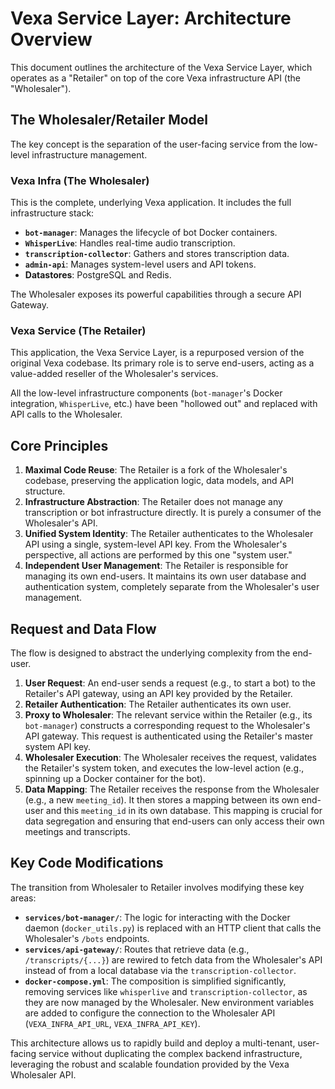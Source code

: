 # Vexa Service Layer: Architecture Overview

This document outlines the architecture of the Vexa Service Layer, which operates as a "Retailer" on top of the core Vexa infrastructure API (the "Wholesaler").

## The Wholesaler/Retailer Model

The key concept is the separation of the user-facing service from the low-level infrastructure management.

### Vexa Infra (The Wholesaler)

This is the complete, underlying Vexa application. It includes the full infrastructure stack:

*   **`bot-manager`**: Manages the lifecycle of bot Docker containers.
*   **`WhisperLive`**: Handles real-time audio transcription.
*   **`transcription-collector`**: Gathers and stores transcription data.
*   **`admin-api`**: Manages system-level users and API tokens.
*   **Datastores**: PostgreSQL and Redis.

The Wholesaler exposes its powerful capabilities through a secure API Gateway.

### Vexa Service (The Retailer)

This application, the Vexa Service Layer, is a repurposed version of the original Vexa codebase. Its primary role is to serve end-users, acting as a value-added reseller of the Wholesaler's services.

All the low-level infrastructure components (`bot-manager`'s Docker integration, `WhisperLive`, etc.) have been "hollowed out" and replaced with API calls to the Wholesaler.

## Core Principles

1.  **Maximal Code Reuse**: The Retailer is a fork of the Wholesaler's codebase, preserving the application logic, data models, and API structure.
2.  **Infrastructure Abstraction**: The Retailer does not manage any transcription or bot infrastructure directly. It is purely a consumer of the Wholesaler's API.
3.  **Unified System Identity**: The Retailer authenticates to the Wholesaler API using a single, system-level API key. From the Wholesaler's perspective, all actions are performed by this one "system user."
4.  **Independent User Management**: The Retailer is responsible for managing its own end-users. It maintains its own user database and authentication system, completely separate from the Wholesaler's user management.

## Request and Data Flow

The flow is designed to abstract the underlying complexity from the end-user.

1.  **User Request**: An end-user sends a request (e.g., to start a bot) to the Retailer's API gateway, using an API key provided by the Retailer.
2.  **Retailer Authentication**: The Retailer authenticates its own user.
3.  **Proxy to Wholesaler**: The relevant service within the Retailer (e.g., its `bot-manager`) constructs a corresponding request to the Wholesaler's API gateway. This request is authenticated using the Retailer's master system API key.
4.  **Wholesaler Execution**: The Wholesaler receives the request, validates the Retailer's system token, and executes the low-level action (e.g., spinning up a Docker container for the bot).
5.  **Data Mapping**: The Retailer receives the response from the Wholesaler (e.g., a new `meeting_id`). It then stores a mapping between its own end-user and this `meeting_id` in its own database. This mapping is crucial for data segregation and ensuring that end-users can only access their own meetings and transcripts.

## Key Code Modifications

The transition from Wholesaler to Retailer involves modifying these key areas:

*   **`services/bot-manager/`**: The logic for interacting with the Docker daemon (`docker_utils.py`) is replaced with an HTTP client that calls the Wholesaler's `/bots` endpoints.
*   **`services/api-gateway/`**: Routes that retrieve data (e.g., `/transcripts/{...}`) are rewired to fetch data from the Wholesaler's API instead of from a local database via the `transcription-collector`.
*   **`docker-compose.yml`**: The composition is simplified significantly, removing services like `whisperlive` and `transcription-collector`, as they are now managed by the Wholesaler. New environment variables are added to configure the connection to the Wholesaler API (`VEXA_INFRA_API_URL`, `VEXA_INFRA_API_KEY`).

This architecture allows us to rapidly build and deploy a multi-tenant, user-facing service without duplicating the complex backend infrastructure, leveraging the robust and scalable foundation provided by the Vexa Wholesaler API. 